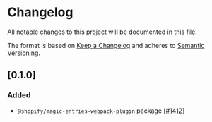 # Changelog

All notable changes to this project will be documented in this file.

The format is based on [Keep a Changelog](http://keepachangelog.com/en/1.0.0/)
and adheres to [Semantic Versioning](http://semver.org/spec/v2.0.0.html).

## [0.1.0]

### Added

- `@shopify/magic-entries-webpack-plugin` package [[#1412](https://github.com/Shopify/quilt/pull/1412)]

